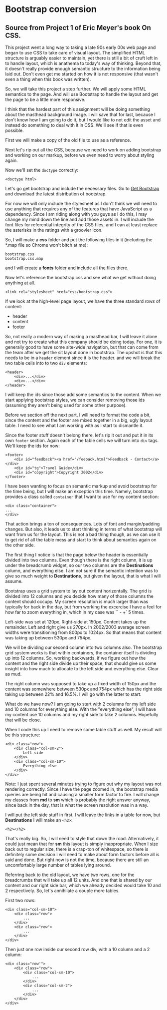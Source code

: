 # Bootstrap conversion

## Source from Project 1 of Eric Meyer's book On CSS.

This project went a long way to taking a late 90s early 00s web page and began to use CSS to take care of visual layout. The simplified HTML structure is arguably easier to maintain, yet there is still a bit of cruft left in to handle layout, which is anathema to today's way of thinking. Beyond that, it doesn't really provide enough semantic structure to the information being laid out. Don't even get me started on how it is not responsive (that wasn't even a thing when this book was written).

So, we will take this project a step further.  We will apply some HTML semantics to the page.  And will use Bootstrap to handle the layout and get the page to be a little more responsive.

I think that the hardest part of this assignment will be doing something about the masthead background image.  I will save that for last, because I don't know how I am going to do it, but I would like to not edit the asset and instead do something to deal with it in CSS.  We'll see if that is even possible.

First we will make a copy of the old file to use as a reference.

Next let's rip out all the CSS, because we need to work on adding bootstrap and working on our markup, before we even need to worry about styling again.

Now we'll  set the `doctype` correctly:

```
<doctype html>
```

Let's go get bootstrap and include the necessary files.  Go to [Get Bootstrap](http://getbootstrap.com) and download the latest distribution of bootstrap.

For now we will only include the stylesheet as I don't think we will need to use anything that requires any of the features that have JavaScript as a dependency.  Since I am riding along with you guys as I do this, I may change my mind down the line and add those assets in.  I will include the font files for referential integrity of the CSS files, and I can at least replace the asterisks in the ratings with a groovier icon.

So, I will make a **css** folder and put the following files in it (including the *.map file so Chrome won't bitch at me):

```
bootstrap.css
bootstrap.css.map
```

and I will create a **fonts** folder and include all the files there.

Now let's reference the bootstrap css and see what we get without doing anything at all.

```
<link rel="stylesheet" href="css/bootstrap.css">
```

If we look at the high-level page layout, we have the three standard *rows* of content:

* header
* content
* footer

So, not really a modern way of making a masthead bar, I will leave it alone and not try to create what this company should be doing today.  For one, it is generally good to have some site-wide navigation, but that can come from the team after we get the sit layout done in bootstrap.  The upshot is that this needs to be in a `header` element since it is the header. and we will break the two table cells into to two `div` elements:

```
<header>
	<div>...</div>
	<div>...</div>
</header>
```

I will keep the ids since those add some semantics to the content. When we start applying bootstrap styles, we can consider removing those ids (assuming they aren't being used for some other purpose).

Before we section off the next part, I will need to format the code a bit, since the content and the footer are mixed together in a big, ugly layout table. I need to see what I am working with as I start to dismantle it.

Since the footer stuff doesn't belong there, let's rip it out and put it in its own `footer` section. Again each of the table cells we will turn into `div` tags. We'll keep the ids for now:

```
<footer>
    <div id="feedback"><a href="/feeback.html">Feedback - Contact</a></div>
    <div id="tg">Travel Guide</div>
    <div id="copyright">Copyright 2002</div>
</footer>
```

I have been wanting to focus on semantic markup and avoid bootstrap for the time being, but I will make an exception this time.  Namely, bootstrap provides a class called `container` that I want to use for my content section:

```
<div class="container">
...
</div>
```

That action brings a ton of consequences.  Lots of font and margin/padding changes.  But also, it leads us to start thinking in terms of what bootstrap will want from us for the layout.  This is not a bad thing though, as we can use it to get rid of all the table mess and start to think about semantics again on the other side.

The first thing I notice is that the page below the header is essentially divided into two columns. Even though there is the right column, it is up under the breadcrumb widget, so our two columns are the **Destinations** column, and everything else.  I am not sure if the semantic intention was to give so much weight to **Destinations**, but given the layout, that is what I will assume.

Bootstrap uses a grid system to lay out content horizontally.  The grid is divided into 12 columns and you decide how many of those columns the content should occupy.  My screen resolution is much larger than was typically for back in the day, but from working the excercise I have a feel for how far to zoom everything in, which in my case was ``<ctrl> - +` 5 times.

Left-side was set at 120px. Right-side at 150px.  Content takes up the remainder.  Left and right give us 270px.  In 2002/2003 average screen widths were transitioning from 800px to 1024px.  So that means that content was taking up between 530px and 754px.

We will be dividing our second column into two columns also.  The bootstrap grid system works is that within containers, the container itself is dividing up into 12 columns.  So, working backwards, if we figure out how the content and the right side divide up their space, that should give us some insight into how much to allocate to the left side and everything else. Clear as mud.

The right column was supposed to take up a fixed width of 150px and the content was somewhere between 530px and 754px which has the right side taking up between 22% and 16.5%.  I will go with the latter to start.

What do we have now? I am going to start with 2 columns for my left side and 10 columns for everything else.  With the "everything else", I will have my content use 10 columns and my right side to take 2 columns.  Hopefully that will be close.  

When I code this up I need to remove some table stuff as well. My result will be this structure:

```
<div class="row">
	<div class="col-sm-2">
		Left side
	</div>
	<div class="col-sm-10">
		Everything else
	</div>
</div>
```

Note: I just spent several minutes trying to figure out why my layout was not rendering correctly.  Since I have the page zoomed in, the bootstrap media queries are being hit and causing a smaller form factor to fire. I will change my classes from **md** to **sm** which is probably the right answer anyway, since back in the day, that is what the screen resolution was in a way.

I will put the left side stuff in first.  I will leave the links in a table for now, but **Destinations** I will make an `<h2>`:

```
<h2></h2>
```

That's really big.  So, I will need to style that down the road.  Alternatively, it could just mean that for **sm** this layout is simply inappropriate.  When I size back out to regular size, there is a crap-ton of whitespace, so there is definitely some decision I will need to make about form factors before all is said and done.  But right now is not the time, because there are still an uncomfortably large number of tables lying around.

Referring back to the old layout, we have two rows, one for the breadcrumbs that will take up all 12 units. And one that is shared by our content and our right side bar, which we already decided would take 10 and 2 respectively.  So, let's annihilate a couple more tables.

First two rows:

```
<div class="col-sm-10">
	<div class="row">
		...
	</div>
	<div class="row">
		...
	</div>
</div>
```

Then just one row inside our second row div, with a 10 column and a 2 column:

```
<div class="row'">
	<div class="row">
		<div class="col-sm-10">
			...
		</div>
		<div class="col-sm-2">
			...
		</div>
	</div>
</div>
```
